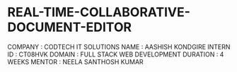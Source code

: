 # REAL-TIME-COLLABORATIVE-DOCUMENT-EDITOR
COMPANY : CODTECH IT SOLUTIONS 
NAME : AASHISH KONDGIRE 
INTERN ID : CT08HVK 
DOMAIN : FULL STACK WEB DEVELOPMENT 
DURATION : 4 WEEKS 
MENTOR : NEELA SANTHOSH KUMAR
